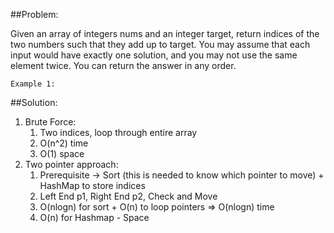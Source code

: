 ##Problem:

Given an array of integers nums and an integer target, return indices of the two numbers such that they add up to target.
You may assume that each input would have exactly one solution, and you may not use the same element twice.
You can return the answer in any order.

`Example 1:`

##Solution:
1. Brute Force:
    1. Two indices, loop through entire array
    2. O(n^2) time
    3. O(1) space
2. Two pointer approach:
    1. Prerequisite -> Sort (this is needed to know which pointer to move) + HashMap to store indices
    2. Left End p1, Right End p2, Check and Move
    3. O(nlogn) for sort + O(n) to loop pointers => O(nlogn) time 
    4. O(n) for Hashmap - Space

